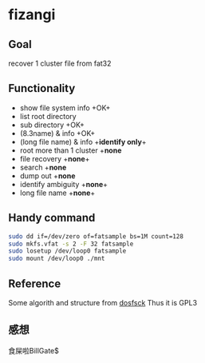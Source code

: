 # fizangi

## Goal
recover 1 cluster file from fat32

## Functionality
* show file system info +OK+
* list root directory 
 * sub directory +OK+
 * (8.3name) & info +OK+
 * (long file name) & info +<b>identify only</b>+
 * root more than 1 cluster +<b>none</b>
* file recovery +<b>none</b>+
 * search +<b>none</b>
 * dump out +<b>none</b>
 * identify ambiguity +<b>none</b>+
 * long file name +<b>none</b>+

## Handy command
```sh
sudo dd if=/dev/zero of=fatsample bs=1M count=128
sudo mkfs.vfat -s 2 -F 32 fatsample
sudo losetup /dev/loop0 fatsample
sudo mount /dev/loop0 ./mnt
```
## Reference
Some algorith and structure from
[dosfsck](http://daniel-baumann.ch/software/dosfstools/) 
Thus it is GPL3

## 感想
食屎啦BillGate$
